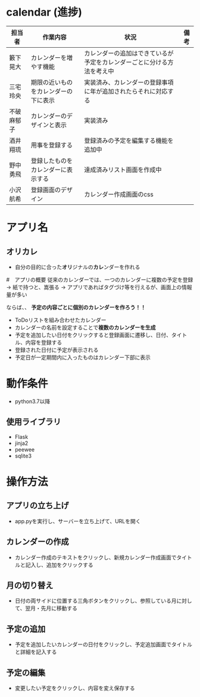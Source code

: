 # calendar (進捗)

| 担当者   | 作業内容      | 状況     | 備考 |
| -------------- | -------------- | ----------- | -------------------------------------- |
| 籔下晃大 |カレンダーを増やす機能 |カレンダーの追加はできているが予定をカレンダーごとに分ける方法を考え中 | |
| 三宅玲央 |期限の近いものをカレンダーの下に表示|実装済み、カレンダーの登録事項に年が追加されたらそれに対応する | |
| 不破麻郁子|カレンダーのデザインと表示|実装済み | |
| 酒井翔琉 |用事を登録する |登録済みの予定を編集する機能を追加中 | |
| 野中勇飛 |登録したものをカレンダーに表示する|達成済みリスト画面を作成中 | |
| 小沢航希 |登録画面のデザイン |カレンダー作成画面のcss | |

# アプリ名
## オリカレ
- 自分の目的に合った**オリ**ジナルの**カレ**ンダーを作れる

#　アプリの概要
従来のカレンダーでは、一つのカレンダーに複数の予定を登録
→ 紙で持つと、嵩張る
→ アプリであればタグづけ等を行えるが、画面上の情報量が多い

ならば、、
**予定の内容ごとに個別のカレンダーを作ろう！！**


- ToDoリストを組み合わせたカレンダー
- カレンダーの名前を設定することで**複数のカレンダーを生成**
- 予定を追加したい日付をクリックすると登録画面に遷移し、日付、タイトル、内容を登録する
- 登録された日付に予定が表示される
- 予定日が一定期間内に入ったものはカレンダー下部に表示

# 動作条件
- python3.7以降

## 使用ライブラリ
- Flask
- jinja2
- peewee
- sqlite3

# 操作方法
## アプリの立ち上げ
- app.pyを実行し、サーバーを立ち上げて、URLを開く
## カレンダーの作成
- カレンダー作成のテキストをクリックし、新規カレンダー作成画面でタイトルと記入し、追加をクリックする
## 月の切り替え
- 日付の両サイドに位置する三角ボタンをクリックし、参照している月に対して、翌月・先月に移動する
## 予定の追加
- 予定を追加したいカレンダーの日付をクリックし、予定追加画面でタイトルと詳細を記入する
## 予定の編集
- 変更したい予定をクリックし、内容を変え保存する